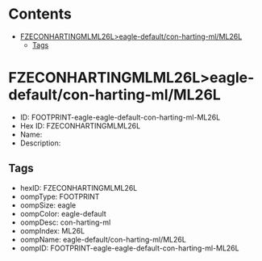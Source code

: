 



Contents
========

* [FZECONHARTINGMLML26L>eagle-default/con-harting-ml/ML26L](#fzeconhartingmlml26leagle-defaultcon-harting-mlml26l)
	* [Tags](#tags)

# FZECONHARTINGMLML26L>eagle-default/con-harting-ml/ML26L

- ID: FOOTPRINT-eagle-eagle-default-con-harting-ml-ML26L
- Hex ID: FZECONHARTINGMLML26L
- Name: 
- Description: 

## Tags

- hexID: FZECONHARTINGMLML26L
- oompType: FOOTPRINT
- oompSize: eagle
- oompColor: eagle-default
- oompDesc: con-harting-ml
- oompIndex: ML26L
- oompName: eagle-default/con-harting-ml/ML26L
- oompID: FOOTPRINT-eagle-eagle-default-con-harting-ml-ML26L
